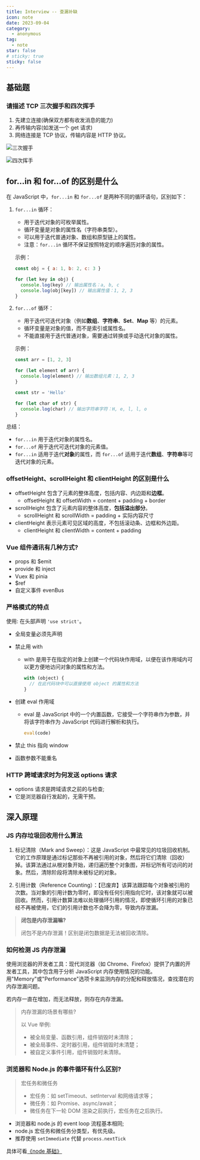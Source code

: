 ```yaml
---
title: Interview -- 查漏补缺
icon: note
date: 2023-09-04
category:
  - anonymous
tag:
  - note
star: false
# sticky: true
sticky: false
---
```


## 基础题

### 请描述 TCP 三次握手和四次挥手

1. 先建立连接(确保双方都有收发消息的能力)
2. 再传输内容(如发送一个 get 请求)
3. 网络连接是 TCP 协议，传输内容是 HTTP 协议。

![三次握手](https://cdn.jsdelivr.net/gh/rayadaschn/blogImage@master/img/202309042127410.png)

![四次挥手](https://cdn.jsdelivr.net/gh/rayadaschn/blogImage@master/img/format,png-20230309230614791.png)

## for...in 和 for...of 的区别是什么

在 JavaScript 中，`for...in` 和 `for...of` 是两种不同的循环语句，区别如下：

1. `for...in` 循环：

   - 用于迭代对象的可枚举属性。
   - 循环变量是对象的属性名（字符串类型）。
   - 可以用于迭代普通对象、数组和原型链上的属性。
   - 注意：`for...in` 循环不保证按照特定的顺序遍历对象的属性。

   示例：

   ```js
   const obj = { a: 1, b: 2, c: 3 }

   for (let key in obj) {
     console.log(key) // 输出属性名：a, b, c
     console.log(obj[key]) // 输出属性值：1, 2, 3
   }
   ```

2. `for...of` 循环：

   - 用于迭代可迭代对象（例如**数组**、**字符串**、**Set**、**Map** 等）的元素。
   - 循环变量是对象的值，而不是索引或属性名。
   - 不能直接用于迭代普通对象，需要通过转换或手动迭代对象的属性。

   示例：

   ```js
   const arr = [1, 2, 3]

   for (let element of arr) {
     console.log(element) // 输出数组元素：1, 2, 3
   }

   const str = 'Hello'

   for (let char of str) {
     console.log(char) // 输出字符串字符：H, e, l, l, o
   }
   ```

总结：

- `for...in` 用于迭代对象的属性名。
- `for...of` 用于迭代可迭代对象的元素值。
- `for...in` 适用于迭代**对象**的属性，而 `for...of` 适用于迭代**数组**、**字符串**等可迭代对象的元素。

### offsetHeight、scrollHeight 和 clientHeight 的区别是什么

- offsetHeight 包含了元素的整体高度，包括内容、内边距和**边框**。
  - offsetHeight 和 offsetWidth = content + padding + border
- scrollHeight 包含了元素内容的整体高度，**包括溢出部分**。
  - scrollHeight 和 scrollWidth = padding + 实际内容尺寸
- clientHeight 表示元素可见区域的高度，不包括滚动条、边框和外边距。
  - clientHeight 和 clientWidth = content + padding

### Vue 组件通讯有几种方式?

- props 和 $emit
- provide 和 inject
- Vuex 和 pinia
- $ref
- 自定义事件 evenBus

### 严格模式的特点

使用: 在头部声明 `'use strict'`。

- 全局变量必须先声明
- 禁止用 with

  - with 是用于在指定的对象上创建一个代码块作用域，以便在该作用域内可以更方便地访问对象的属性和方法。

    ```js
    with (object) {
      // 在此代码块中可以直接使用 object 的属性和方法
    }
    ```

- 创建 eval 作用域

  - eval 是 JavaScript 中的一个内置函数，它接受一个字符串作为参数，并将该字符串作为 JavaScript 代码进行解析和执行。

    ```js
    eval(code)
    ```

- 禁止 this 指向 window
- 函数参数不能重名

### HTTP 跨域请求时为何发送 options 请求

- options 请求是跨域请求之前的与检查;
- 它是浏览器自行发起的，无需干预。

## 深入原理

### JS 内存垃圾回收用什么算法

1. 标记清除（Mark and Sweep）：这是 JavaScript 中最常见的垃圾回收机制。它的工作原理是通过标记那些不再被引用的对象，然后将它们清除（回收）掉。该算法通过从根对象开始，递归遍历整个对象图，并标记所有可访问的对象。然后，清除阶段将清除未被标记的对象。

2. 引用计数（Reference Counting）：【已废弃】该算法跟踪每个对象被引用的次数。当对象的引用计数为零时，即没有任何引用指向它时，该对象就可以被回收。然而，引用计数算法难以处理循环引用的情况，即使循环引用的对象已经不再被使用，它们的引用计数也不会降为零，导致内存泄漏。

> **闭包是内存泄漏嘛?**
>
> 闭包不是内存泄漏！区别是闭包数据是无法被回收清除。

### 如何检测 JS 内存泄漏

使用浏览器的开发者工具：现代浏览器（如 Chrome、Firefox）提供了内置的开发者工具，其中包含用于分析 JavaScript 内存使用情况的功能。用"Memory"或"Performance"选项卡来监测内存的分配和释放情况，查找潜在的内存泄漏问题。

若内存一直在增加，而无法释放，则存在内存泄漏。

> 内存泄漏的场景有哪些?
>
> 以 Vue 举例:
>
> - 被全局变量、函数引用，组件销毁时未清除；
> - 被全局事件、定时器引用，组件销毁时未清楚；
> - 被自定义事件引用，组件销毁时未清除。

### 浏览器和 Node.js 的事件循环有什么区别?

> 宏任务和微任务
>
> - 宏任务：如 setTimeout、setInterval 和网络请求等；
> - 微任务：如 Promise、async/await；
> - 微任务在下一轮 DOM 渲染之前执行，宏任务在之后执行。

- 浏览器和 node.js 的 event loop 流程基本相同;
- node.js 宏任务和微任务分类型，有优先级。
- 推荐使用 `setImmediate` 代替 `process.nextTick`

具体可看[《node 基础》](../JavaScript/Node01.md)
